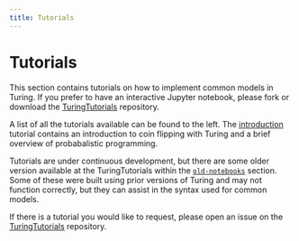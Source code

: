```yaml
---
title: Tutorials
---
```


<a id='Tutorials'></a>

<a id='Tutorials-1'></a>

# Tutorials


This section contains tutorials on how to implement common models in Turing. If you prefer to have an interactive Jupyter notebook, please fork or download the [TuringTutorials](https://github.com/TuringLang/TuringTutorials) repository.


A list of all the tutorials available can be found to the left. The [introduction]({{site.baseurl}}/tutorials/0-introduction) tutorial contains an introduction to coin flipping with Turing and a brief overview of probabalistic programming.


Tutorials are under continuous development, but there are some older version available at the TuringTutorials within the [`old-notebooks`](https://github.com/TuringLang/TuringTutorials/tree/master/old-notebooks/) section. Some of these were built using prior versions of Turing and may not function correctly, but they can assist in the syntax used for common models.


If there is a tutorial you would like to request, please open an issue on the  [TuringTutorials](https://github.com/TuringLang/TuringTutorials) repository.

